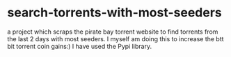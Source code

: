# search-torrents-with-most-seeders
a project which scraps the pirate bay torrent website to find torrents from the last 2 days with most seeders.
I myself am doing this to increase the btt bit torrent coin gains:)
I have used the Pypi library.
